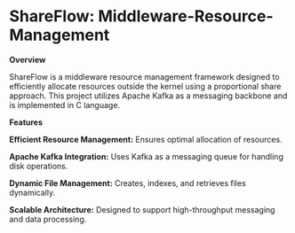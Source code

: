 # ShareFlow: Middleware-Resource-Management

**Overview**

ShareFlow is a middleware resource management framework designed to efficiently allocate resources outside the kernel using a proportional share approach. This project utilizes Apache Kafka as a messaging backbone and is implemented in C language.

**Features**

**Efficient Resource Management:** Ensures optimal allocation of resources.

**Apache Kafka Integration:** Uses Kafka as a messaging queue for handling disk operations.

**Dynamic File Management:** Creates, indexes, and retrieves files dynamically.

**Scalable Architecture:** Designed to support high-throughput messaging and data processing.

